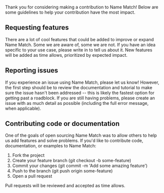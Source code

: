 
Thank you for considering making a contribution to Name Match! Below are some guidelines to help your contribution have the most impact. 

## Requesting features

There are a lot of cool features that could be added to improve or expand Name Match. Some we are aware of, some we are not. If you have an idea specific to your use case, please write in to tell us about it. New features will be added as time allows, prioritized by expected impact. 

## Reporting issues

If you experience an issue using Name Match, please let us know! However, the first step should be to review the documentation and tutorial to make sure the issue hasn't been addressed -- this is likely the fastest option for getting past a roadblock. If you are still having problems, please create an issue with as much detail as possible (including the full error message, when applicable).

## Contributing code or documentation

One of the goals of open sourcing Name Match was to allow others to help us add features and solve problems. If you'd like to contribute code, documentation, or examples to Name Match: 

1. Fork the project
2. Create your feature branch (git checkout -b some-feature)
3. Commit your changes (git commit -m 'Add some amazing feature')
4. Push to the branch (git push origin some-feature)
5. Open a pull request

Pull requests will be reviewed and accepted as time allows. 
